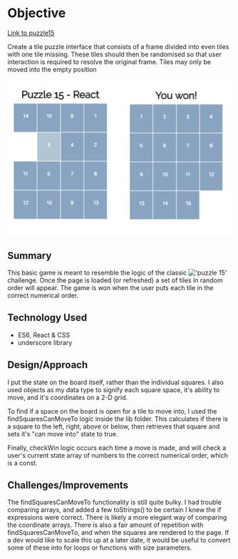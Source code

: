 # Objective

[Link to puzzle15](https://pshoe.github.io/puzzle15_code_test/)

Create a tile puzzle interface that consists of a frame divided into even tiles with one tile missing. These tiles should then be randomised so that user interaction is required to resolve the original frame. Tiles may only be moved into the empty position

![](https://github.com/PShoe/puzzle15_code_test/blob/master/reactpuzzle.png)

## Summary

This basic game is meant to resemble the logic of the classic  !['puzzle 15'](https://en.wikipedia.org/wiki/15_puzzle) challenge. Once the page is loaded (or refreshed) a set of tiles in random order will appear. The game is won when the user puts each tile in the correct numerical order.

## Technology Used

* ES6, React & CSS
* underscore library

## Design/Approach

I put the state on the board itself, rather than the individual squares. I also used objects as my data type to signify each square space, it's ability to move, and it's coordinates on a 2-D grid.

To find if a space on the board is open for a tile to move into, I used the findSquaresCanMoveTo logic inside the lib folder. This calculates if there is a square to the left, right, above or below, then retrieves that square and sets it's "can move into" state to true.

Finally, checkWin logic occurs each time a move is made, and will check a user's current state array of numbers to the correct numerical order, which is a const.

## Challenges/Improvements

The findSquaresCanMoveTo functionality is still quite bulky. I had trouble comparing arrays, and added a few toStrings() to be certain I knew the if expressions were correct. There is likely a more elegant way of comparing the coordinate arrays. There is also a fair amount of repetition with findSquaresCanMoveTo, and when the squares are rendered to the page. If a dev would like to scale this up at a later date, it would be useful to convert some of these into for loops or functions with size parameters.
